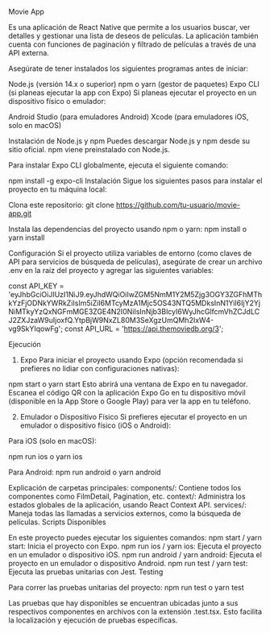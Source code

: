 
Movie App

Es una aplicación de React Native que permite a los usuarios buscar, ver detalles y gestionar una lista de deseos de películas. La aplicación también cuenta con funciones de paginación y filtrado de películas a través de una API externa.

Asegúrate de tener instalados los siguientes programas antes de iniciar:

Node.js (versión 14.x o superior)
npm o yarn (gestor de paquetes)
Expo CLI (si planeas ejecutar la app con Expo)
Si planeas ejecutar el proyecto en un dispositivo físico o emulador:

Android Studio (para emuladores Android)
Xcode (para emuladores iOS, solo en macOS)

Instalación de Node.js y npm
Puedes descargar Node.js y npm desde su sitio oficial. npm viene preinstalado con Node.js.

Para instalar Expo CLI globalmente, ejecuta el siguiente comando:

npm install -g expo-cli
Instalación
Sigue los siguientes pasos para instalar el proyecto en tu máquina local:

Clona este repositorio:
git clone https://github.com/tu-usuario/movie-app.git

Instala las dependencias del proyecto usando npm o yarn:
npm install
o
yarn install

Configuración
Si el proyecto utiliza variables de entorno (como claves de API para servicios de búsqueda de películas), asegúrate de crear un archivo .env en la raíz del proyecto y agregar las siguientes variables:

const API_KEY = 'eyJhbGciOiJIUzI1NiJ9.eyJhdWQiOiIwZGM5NmM1Y2M5Zjg3OGY3ZGFhMThkYzFjODNkYWRkZiIsIm5iZiI6MTcyMzA1Mjc5OS43NTQ5MDksInN1YiI6IjY2YjNiMTkyYzQxNGFmMGE3ZGE4N2I0NiIsInNjb3BlcyI6WyJhcGlfcmVhZCJdLCJ2ZXJzaW9uIjoxfQ.YtpBjW9NxZL80M3SeXgzUmQMh2IxW4-vg9SkYIqowFg';
const API_URL = 'https://api.themoviedb.org/3';

Ejecución
1. Expo
Para iniciar el proyecto usando Expo (opción recomendada si prefieres no lidiar con configuraciones nativas):

npm start
o
yarn start
Esto abrirá una ventana de Expo en tu navegador. Escanea el código QR con la aplicación Expo Go en tu dispositivo móvil (disponible en la App Store o Google Play) para ver la app en tu teléfono.

2. Emulador o Dispositivo Físico
Si prefieres ejecutar el proyecto en un emulador o dispositivo físico (iOS o Android):

Para iOS (solo en macOS):

npm run ios
o
yarn ios

Para Android:
npm run android
o
yarn android


Explicación de carpetas principales:
components/: Contiene todos los componentes  como FilmDetail, Pagination, etc.
context/: Administra los estados globales de la aplicación, usando React Context API.
services/: Maneja todas las llamadas a servicios externos, como la búsqueda de películas.
Scripts Disponibles

En este proyecto puedes ejecutar los siguientes comandos:
npm start / yarn start: Inicia el proyecto con Expo.
npm run ios / yarn ios: Ejecuta el proyecto en un emulador o dispositivo iOS.
npm run android / yarn android: Ejecuta el proyecto en un emulador o dispositivo Android.
npm run test / yarn test: Ejecuta las pruebas unitarias con Jest.
Testing

Para correr las pruebas unitarias del proyecto:
npm run test
o
yarn test

Las pruebas que hay disponibles se encuentran ubicadas junto a sus respectivos componentes en archivos con la extensión .test.tsx. Esto facilita la localización y ejecución de pruebas específicas.